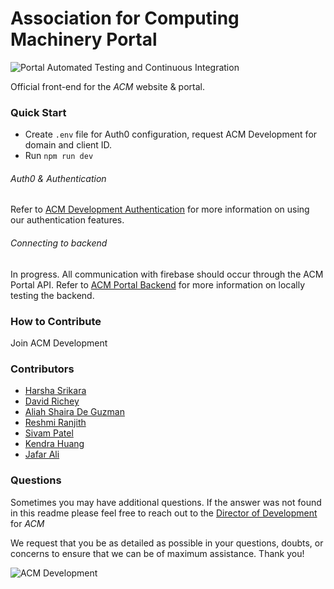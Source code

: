 # Association for Computing Machinery Portal

![Portal Automated Testing and Continuous Integration](https://github.com/acmutd/portal/workflows/ACM%20Portal%20Automated%20Testing%20and%20Continuous%20Integration/badge.svg)

Official front-end for the _ACM_ website & portal.

### Quick Start

 - Create `.env` file for Auth0 configuration, request ACM Development for domain and client ID. 
 - Run `npm run dev`

###### Auth0 & Authentication

Refer to [ACM Development Authentication](https://github.com/acmutd/Auth-flow-template) for more information on using our authentication features. 

###### Connecting to backend

In progress.
All communication with firebase should occur through the ACM Portal API. Refer to [ACM Portal Backend](https://github.com/acmutd/portal-backend) for more information on locally testing the backend. 


### How to Contribute

Join ACM Development

### Contributors

 - [Harsha Srikara](https://harshasrikara.com)
 - [David Richey](https://darichey.com)
 - [Aliah Shaira De Guzman]()
 - [Reshmi Ranjith]()
 - [Sivam Patel](https://github.com/sivampatel)
 - [Kendra Huang](https://github.com/kendra-huang)
 - [Jafar Ali](https://github.com/jafrilli)

### Questions

Sometimes you may have additional questions. If the answer was not found in this readme please feel free to reach out to the [Director of Development](mailto:development@acmutd.co) for _ACM_

We request that you be as detailed as possible in your questions, doubts, or concerns to ensure that we can be of maximum assistance. Thank you!

![ACM Development](https://www.acmutd.co/brand/Development/Banners/light_dark_background.png)
